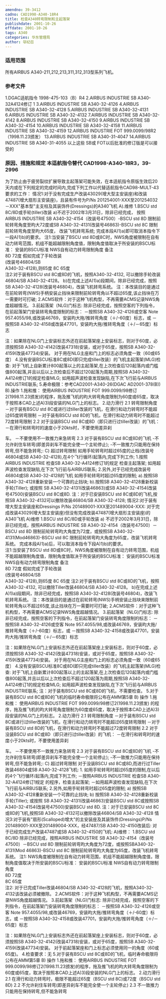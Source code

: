 ```yaml
---
amendno: 39-3412
cadno: CAD1998-A340-18R4
title: 检查A340转弯限制和主起落架
publishdate: 2001-10-26
effdate: 2001-10-26
tags: A340
categories: 华东管理局
author: 邬纪召
---
```


### 适用范围 
所有AIRBUS A340-211,212,213,311,312,313型系列飞机。

### 参考文件
1.DGAC适航指令 1998-475-103（B）R4
    2.AIRBUS INDUSTRIE SB A340-32A4124修订 1     3.AIRBUS INDUSTRIE SB A340-32-4126     4.AIRBUS INDUSTRIE SB A340-32-4128     5.AIRBUS INDUSTRIE SB A340-32-4131     6.AIRBUS INDUSTRIE SB A340-32-4132     7.AIRBUS INDUSTRIE SB A340-32-4142     8.AIRBUS INDUSTRIE SB A340-32-4150     9.AIRBUS INDUSTRIE SB A340-32-4154     10.AIRBUS INDUSTRIE SB A340-32-4158     11.AIRBUS INDUSTRIE SB A340-32-4159 
12.AIRBUS
 INDUSTRIE FOT 999.0099/98R2（1998.11.23颁发）    13.AIRBUS INDUSTRIE SB A340-31-4047     14.AIRBUS INDUSTRIE SB A340-31-4055 以上这些 SB或 FOT以后批准的修订版是可以接受的


### 原因、措施和规定 本适航指令替代 CAD1998-A340-18R3，39-2996 
为了防止由于疲劳裂纹扩展导致主起落架可能失效，在本适航指令原版生效后20天内或在下列规定的完成时间内,完成下列工作以代替适航指令CAD98-MULT-43要求的工作： 
    情况1:对于没有完成生产改装43029(增大型主安装座)和改装47487(增大扇形主安装座)，且装有件号为P/Ns 201254001-XXX至201254032－XXX"基本型"主支柱及其装饰件(Dressings)的A340飞机 
A).维修 
1.BSCU std 8C/8D或手轮(tiller)改装
 a)不迟于2002年3月31日，除非已经完成， 按照AIRBUS INDUSTRIE SB A340-32-4154（改装号47500）-BSCU std 8D 限制前轮转弯角度至昀大72度或SB A340-32-4131(改装号46863)-BSCU std 8C 限制前轮转弯角度至昀大65度， 改装飞机转弯系统; 
    完成本段A)1)a)即可取消本指令下一段A)1)b)的要求。 
注1:当安装了BSCU std 8D或8C时，NWS角度被限制在自有动力转弯范围，机组不能超越限制角度值，限制角度值取决于所安装的BSCU标准： 
安装的BSCU标准  NWS自有动力转弯限制角度   备注  
8D  72度  假如完成了手轮改装  
(改装号46804/SB  
        A340-32-4128),则65度 
 8C  65度  
    注2:对于装有BSCU std 8C或8D的飞机，按照A340-32-4132, 可以撤除手轮改装46804/SB A340-32-4128。 
b)在完成上述A)1)a)段期间，除非已经完成，按照SB A340-32-4128(改装号46804)，改装飞机转弯系统。 
    注：本改装目的是通过在前轮转弯(NWS)手柄安装止挡块来限制前轮转弯角以不超过65度,该止挡块在万一需要时可打破; 
2.ACMS软件：对于这种飞机构型，不再需要ACMS记录NWS角度超越情况。 
     3.前起落架（NLG)门标志:        除非已经完成，按照空客的下列指令，在前起落架门安装转弯角度限制的标志：        －按照SB A340-32-4126或空客 Note 957.4055/98,或改装46769，安装昀大拖/推转弯角度（＋/-60度〕标志，或        －按照SB A340-32-4158或改装47701，安装昀大拖/推转弯角度（＋/－65度〕标志 

注：如果除在NLG门上安装标志外还在前起落架座上安装标志，则对于60度，必须按照SB A340-32-4142(改装47318)安装，或对于65度，按照SB A340-32-4159(改装47734)安装。 
      对于用在NLG主座和门上的标志必须角度一致〔60或65度〕 
     4.没有安装BSCU标准8C或8D(即只完成tiller改装〕的飞机主起落架(MLG)检查: 
     对于飞机上自新累计800起落以上的主起落架,在上次检查后120起落内或门槛值800起落,并且以后以上次检查后不超过120起落为周期,按照SB A340-32-A4124修订1的规定检查MLG; 
如用超声波检查发现缺陷,在下次飞行前与AIRBUS INDUSTRIE联系; 
     5.寿命极限：参考CAD2001-A340-26(DGAC AD2001-378(B)) 
B).操作 
1.拖和推： 
     使用AIRBUS INDUSTRIE FOT 999.0099/98修订2(1998.11.23颁发)的程序，拖及推飞机的昀大转弯角度限制为60度或65度，取决于按照本CAD上述A)3)段安装的NLG门上的标志。 
2.动力滑行 
2.1
 转弯限制角度           －对于装有BSCU std 8C或进行过tiller改装的飞机，在滑行和动力转弯时不能超过65度转弯限制 
          －对于装有BSCU std 8D的飞机，在滑行和动力转弯时不能超过72度转弯限制 
2.2
 对于没装BSCU std 8C或8D（即只进行过tiller改装〕的飞机： －在滑行和转弯时的速度小于20kts时，不要使用差异刹

车。 －不要使用不一致推力来急转弯 
2.3 对于装有BSCU std 8C或8D的飞机        -不允许刹住车转弯(即差异刹车不能完全使一个主轮停止); -不一致推力只能用在保持转弯,但不能急转弯;: 
C) 超过转弯限制 
如用手轮转弯时超过65度的止档(改装号46804或SB A340-32-4128),在4个飞行循环/起落内,完成下列工作; 
      1.按照AIRBUS INDUSTRIE 检查SB A340-32-A4124修订1的规定
检查主起落架;         如用超声波检查发现缺陷,在下次飞行前与AIRBUS联系;
      2.另外,对于已经完成改装号46804或SB A340-32-4128的飞机 如用手轮转弯时超过65度的限制; 
        a).按照SB A340-32-4128重新安装一个可靠的止挡块; 
        b).按照SB A340-32-4128重新校装手轮(Tiller);         或按照 SB A340-32-4131(改装46863)或SB A340-32-4154(改装号47500)安装BSCU std 8C或8D. 
注：对于已安装BSCU std 8C或8D的飞机,按照SB A340-32-4132可以撤除改装46804/SB A340-32-4128; 
    情况2:对于装有增大型主安装座和Dressings P/Ns 201489001-XXX至201489004-XXX: 对于完成改装43029(增大型主安装座)但没有完成改装47487(增大扇形主安装座)的A340飞机 
    A)维修 
1.BSCU std 8C/8D或手轮改装 
      a) 不迟于2002年3月31日，除非已经完成，按照AIRBUS INDUSTRIE SB A340-32-4154（改装号47500）－BSCU std 8D 限制前轮转弯昀大角度为72度，或按照SB A340-32-4131(Mod46863)-BSCU std 8C 限制前轮转弯昀大角度为65度，改装飞机转弯系统。 
      完成本段A)1)a)后，可以取消本指令下段A)1)b)的要求。     
   注1:当安装了BSCU std 8D或8C时，NWS角度被限制在自有动力转弯范围，机组不能超越限制角度值，限制角度值取决于所安装的BSCU标准： 
安装的BSCU标准  NWS自有动力转弯限制角度   备注  
8D  72度  假如完成了手轮改装  
(改装号46804/SB  
          A340-32-4128),则65度  8C 65度 
   注2:对于装有BSCU std 8C或8D的飞机，按照A340-32-4132, 可以撤除Tiller改装46804/SB A340-32-4128。 
b)在完成上述A)1)a)段期间，除非已经完成，按照SB A340-32-4128(改装号46804)，改装飞机转弯系统。 
    注：本改装目的是通过在前轮转弯(NWS)手柄安装止挡块来限制前轮转弯角以不超过65度,该止挡块在万一需要时可打破; 
2.ACMS软件：对于这种飞机构型，不再需要ACMS记录NWS角度超越情况。 
     3.前起落架（NLG)门标志:        除非已经完成，按照空客的下列指令，在前起落架门安装转弯角度限制的标志：        －按照SB A340-32-4126或空客 Note 957.4055/98,或改装46769，安装昀大拖/推转弯角度（＋/-60度〕标志，或        －按照SB A340-32-4158或改装47701，安装昀大拖/推转弯角度（＋/－65度〕标志 

注：如果除在NLG门上安装标志外还在前起落架座上安装标志，则对于60度，必须按照SB A340-32-4142(改装47318)安装，或对于65度，按照SB A340-32-4159(改装47734)安装。 
对于用在NLG主座和门上的标志必须角度一致〔60或65度〕 
     4.没有安装BSCU标准8C或8D(即只完成tiller改装〕的飞机主起落架(MLG)检查: 
     对于飞机上自新累计800起落以上的主起落架,在上次检查后120起落内或门槛值800起落,并且以后以上次检查后不超过120起落为周期,按照SB A340-32-A4124修订1的规定检查MLG; 
如用超声波检查发现缺陷,在下次飞行前与AIRBUS INDUSTRIE联系; 注：对于装有BSCU std 8C或8D的飞机，不需要检查。 
     5.对于装有BSCU std 8C或8D的飞机的临时寿命极限将公布在AMM第5章 
   B) 操作 
1.拖和推：      使用AIRBUS INDUSTRIE FOT 999.0099/98修订2(1998.11.23颁发)
的程序，拖及推飞机的昀大转弯角度限制为60度或65度，取决于按照本CAD上述A)3)段安装的NLG门上的标志。 
2.动力滑行 
2.1
 转弯限制角度           －对于装有BSCU std 8C或进行过tiller改装的飞机，在滑行和动力转弯时不能超过65度转弯限制 
          －对于装有BSCU std 8D的飞机，在滑行和动力转弯时不能超过72度转弯限制 
2.2
 对于没装BSCU std 8C或8D（即只进行过tiller改装〕的飞机： －在滑行和转弯时的速度小于20kts时，不要使用差异刹

车。 －不要使用不一致推力来急转弯 
2.3 对于装有BSCU std 8C或8D的飞机        -不允许刹住车转弯(即差异刹车不能完全使一个主轮停止); -不一致推力只能用在保持转弯,但不能急转弯;: 
C) 超过转弯限制 
       对于没装BSCU std 8C或8D,而进行过Tiller改装46804或SB A340-32-4128飞机:
       1. 如用手轮转弯时超过65度的限制,在以后的4个飞行循环/起落内,完成下列工作;         －按照AIRBUS INDUSTRIE 检查SB A340-32-A4124修订1规定
的程序，检查主起落架;         －如用超声波检查发现缺陷,在下次飞行前与AIRBUS联系; 
2.另外,如用手轮转弯时超过65度的限制; 
        a) 按照SB A340-32-4128重新安装一个可靠的止挡块; 
        b) 按照SB A340-32-4128重新校装手轮(Tiller);         或按照 SB A340-32-4131(改装46863)安装BSCU std 8C或按照SB A340-32-4154(改装号47500)安装BSCU std 8D. 
注：对于已安装BSCU std 8C或8D的飞机,按照SB A340-32-4132可以撤除改装46804/SB A340-32-4128 
情况3:对于装有"扇形(Scalloped)增大"的主安装座及其装饰件(Dressings)P/Ns 201489001-XXX至201489004-XXX，经47487/SB A340-32-4150改装后: 对于已经完成生产改装47487或SB A340-32-4150的飞机: 
    A)维修：        1.BSCU std 8C/8D 
        除非已经完成，按照AIRBUS INDUSTRIE SB A340-32-4154（改装号47500）－BSCU std 8D 限制前轮转弯昀大角度为72度，或按照SBA340-32-4131(Mod 46863)-BSCU std 8C 限制前轮转弯昀大角度为65度，改装飞机转弯系统。 
        注1: NWS角度被限制在自有动力转弯范围，机组不能超越限制角度值，限制角度值取决于所安装的BSCU标准： 
安装的BSCU标准  NWS自有动力转弯限制角度  
8D  72度  
8C  65度  
        注2: 对于已完成Tiller改装46804/SB A340-32-4128的飞机，按照A340-32-4132该改装必须被撤除。 
2.ACMS软件：对于这种飞机构型，不再需要ACMS记录NWS角度超越情况。 
     3.前起落架（NLG)门标志:        除非已经完成，按照空客的下列指令，在前起落架门安装转弯角度限制的标志：        －按照SB A340-32-4126或空客 Note 957.4055/98,或改装46769，安装昀大拖/推转弯角度（＋/-60度〕标志，或        －按照SB A340-32-4158或改装47701，安装昀大拖/推转弯角度（＋/－65度〕标志 

注：如果除在NLG门上安装标志外还在前起落架座上安装标志，则对于60度，必须按照SB A340-32-4142(改装47318)安装，或对于65度，按照SB A340-32-4159(改装47734)安装。 
对于前起落架座和门上标志必须使用同一的角度（60或65度)。 
4.检查要求：无 
     5.对于装有BSCU std 8C或8D的飞机，临时寿命极限将公布在AMM第5章 
   B) 操作 
1.拖和推： 
     使用AIRBUS INDUSTRIE FOT 999.0099/98修订2(1998.11.23颁发)的程序，拖及推飞机的昀大转弯角度限制为60度或65度，取决于按照本CAD上述A)3)段安装的NLG门上的标志。 
2.动力滑行 
2.1 在滑行和动力转弯时，极限不能超过65度（BSCU std 8C)或72度（BSCU std 8D) 
2.2
 不允许刹住车转弯(即差异刹车不能完全使一个主轮停止) 
2.3
 不一致推力只能用在保持转弯,但不能急转弯

